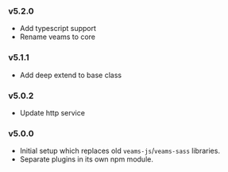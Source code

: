 ### v5.2.0
- Add typescript support
- Rename veams to core

### v5.1.1
- Add deep extend to base class

### v5.0.2
- Update http service

### v5.0.0
- Initial setup which replaces old `veams-js`/`veams-sass` libraries.
- Separate plugins in its own npm module.